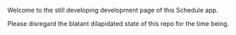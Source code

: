 Welcome to the still developing development page of this Schedule app.

Please disregard the blatant dilapidated state of this repo for the time being.